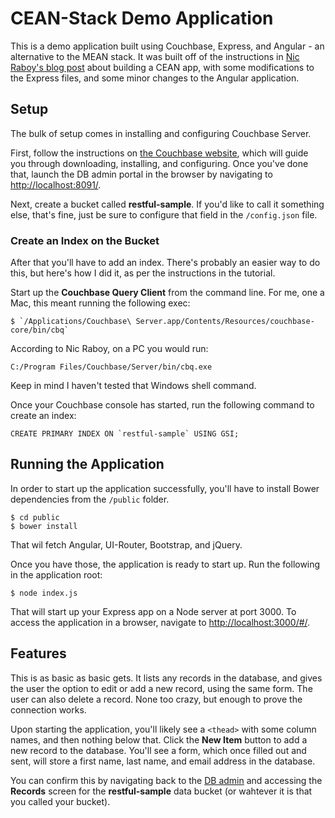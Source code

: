 # CEAN-Stack Demo Application

This is a demo application built using Couchbase, Express, and Angular - an alternative to the MEAN stack.  It was built off of the instructions in [Nic Raboy's blog post](https://blog.nraboy.com/2015/10/create-a-full-stack-app-using-node-js-couchbase-server/) about building a CEAN app, with some modifications to the Express files, and some minor changes to the Angular application.

## Setup

The bulk of setup comes in installing and configuring Couchbase Server.  

First, follow the instructions on [the Couchbase website](http://www.couchbase.com/get-started-developing-nosql#Download_Couchbase_Server), which will guide you through downloading, installing, and configuring.  Once you've done that, launch the DB admin portal in the browser by navigating to [http://localhost:8091/](http://localhost:8091/).

Next, create a bucket called **restful-sample**.  If you'd like to call it something else, that's fine, just be sure to configure that field in the `/config.json` file.  

### Create an Index on the Bucket

After that you'll have to add an index.  There's probably an easier way to do this, but here's how I did it, as per the instructions in the tutorial.

Start up the **Couchbase Query Client** from the command line.  For me, one a Mac, this meant running the following exec:
 
	$ `/Applications/Couchbase\ Server.app/Contents/Resources/couchbase-core/bin/cbq`
	
According to Nic Raboy, on a PC you would run:

	C:/Program Files/Couchbase/Server/bin/cbq.exe
	
Keep in mind I haven't tested that Windows shell command.

Once your Couchbase console has started, run the following command to create an index:

	CREATE PRIMARY INDEX ON `restful-sample` USING GSI;
	
## Running the Application

In order to start up the application successfully, you'll have to install Bower dependencies from the `/public` folder.

	$ cd public
	$ bower install
	
That wil fetch Angular, UI-Router, Bootstrap, and jQuery.

Once you have those, the application is ready to start up.  Run the following in the application root:

	$ node index.js
	
That will start up your Express app on a Node server at port 3000.  To access the application in a browser, navigate to [http://localhost:3000/#/](http://localhost:3000/#/).

## Features

This is as basic as basic gets.  It lists any records in the database, and gives the user the option to edit or add a new record, using the same form.  The user can also delete a record.  None too crazy, but enough to prove the connection works.

Upon starting the application, you'll likely see a `<thead>` with some column names, and then nothing below that.  Click the **New Item** button to add a new record to the database.  You'll see a form, which once filled out and sent, will store a first name, last name, and email address in the database.

You can confirm this by navigating back to the [DB admin](http://localhost:8091/) and accessing the **Records** screen for the **restful-sample** data bucket (or wahtever it is that you called your bucket).